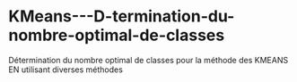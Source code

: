 # KMeans---D-termination-du-nombre-optimal-de-classes
Détermination du nombre optimal de classes pour la méthode des KMEANS EN utilisant diverses méthodes 
